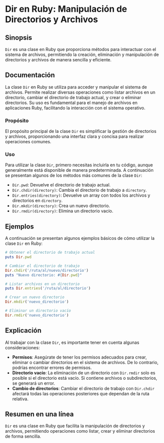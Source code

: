 <!--
Meta Description: # Dir en Ruby: Manipulación de Directorios y Archivos ## Sinopsis `Dir` es una clase en Ruby que proporciona métodos para interactuar con el sistema d...
Meta Keywords: dir, directorio, archivos, directorios, clase
-->

# Dir en Ruby: Manipulación de Directorios y Archivos

## Sinopsis
`Dir` es una clase en Ruby que proporciona métodos para interactuar con el sistema de archivos, permitiendo la creación, eliminación y manipulación de directorios y archivos de manera sencilla y eficiente.

## Documentación
La clase `Dir` en Ruby se utiliza para acceder y manipular el sistema de archivos. Permite realizar diversas operaciones como listar archivos en un directorio, cambiar el directorio de trabajo actual, y crear o eliminar directorios. Su uso es fundamental para el manejo de archivos en aplicaciones Ruby, facilitando la interacción con el sistema operativo.

### Propósito
El propósito principal de la clase `Dir` es simplificar la gestión de directorios y archivos, proporcionando una interfaz clara y concisa para realizar operaciones comunes.

### Uso
Para utilizar la clase `Dir`, primero necesitas incluirla en tu código, aunque generalmente está disponible de manera predeterminada. A continuación se presentan algunos de los métodos más comunes de la clase `Dir`:

- `Dir.pwd`: Devuelve el directorio de trabajo actual.
- `Dir.chdir(directory)`: Cambia el directorio de trabajo a `directory`.
- `Dir.entries(directory)`: Devuelve un array con todos los archivos y directorios en `directory`.
- `Dir.mkdir(directory)`: Crea un nuevo directorio.
- `Dir.rmdir(directory)`: Elimina un directorio vacío.

## Ejemplos
A continuación se presentan algunos ejemplos básicos de cómo utilizar la clase `Dir` en Ruby:

```ruby
# Obtener el directorio de trabajo actual
puts Dir.pwd

# Cambiar el directorio de trabajo
Dir.chdir('/ruta/al/nuevo/directorio')
puts "Nuevo directorio: #{Dir.pwd}"

# Listar archivos en un directorio
puts Dir.entries('/ruta/al/directorio')

# Crear un nuevo directorio
Dir.mkdir('nuevo_directorio')

# Eliminar un directorio vacío
Dir.rmdir('nuevo_directorio')
```

## Explicación
Al trabajar con la clase `Dir`, es importante tener en cuenta algunas consideraciones:

- **Permisos**: Asegúrate de tener los permisos adecuados para crear, eliminar o cambiar directorios en el sistema de archivos. De lo contrario, podrías encontrar errores de permisos.
- **Directorio vacío**: La eliminación de un directorio con `Dir.rmdir` solo es posible si el directorio está vacío. Si contiene archivos o subdirectorios, se generará un error.
- **Cambio de directorios**: Cambiar el directorio de trabajo con `Dir.chdir` afectará todas las operaciones posteriores que dependan de la ruta relativa.

## Resumen en una línea
`Dir` es una clase en Ruby que facilita la manipulación de directorios y archivos, permitiendo operaciones como listar, crear y eliminar directorios de forma sencilla.